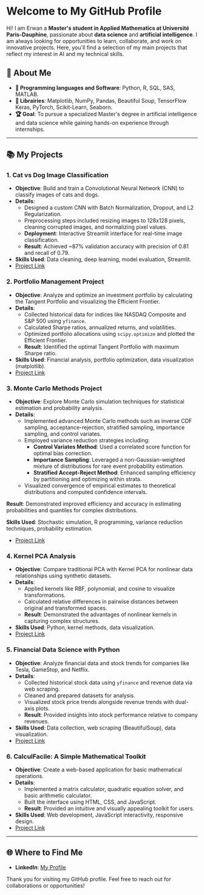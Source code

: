 # Welcome to My GitHub Profile

Hi! I am Erwan a **Master's student in Applied Mathematics at Université Paris-Dauphine**, passionate about **data science** and **artificial intelligence**. I am always looking for opportunities to learn, collaborate, and work on innovative projects. Here, you'll find a selection of my main projects that reflect my interest in AI and my technical skills.

## 🎨 About Me

- **🔧 Programming languages and Software**: Python, R, SQL, SAS, MATLAB.
- **🔬 Librairies**: Matplotlib, NumPy, Pandas, Beautiful Soup, TensorFlow Keras, PyTorch, Scikit-Learn, Seaborn.
- **🏆 Goal**: To pursue a specialized Master's degree in artificial intelligence and data science while gaining hands-on experience through internships.

---

## 📚 My Projects

### 1. **Cat vs Dog Image Classification**

- **Objective**: Build and train a Convolutional Neural Network (CNN) to classify images of cats and dogs.
- **Details**:
  - Designed a custom CNN with Batch Normalization, Dropout, and L2 Regularization.
  - Preprocessing steps included resizing images to 128x128 pixels, cleaning corrupted images, and normalizing pixel values.
  - **Deployment**: Interactive Streamlit interface for real-time image classification.
  - **Result**: Achieved ~87% validation accuracy with precision of 0.81 and recall of 0.79.
- **Skills Used**: Data cleaning, deep learning, model evaluation, Streamlit.
- [Project Link](https://github.com/ErwanR123/Deep_Learning-Based_Cat_and_Dog_Image_Classifier_with_Interactive_Streamlit_Interface)

### 2. **Portfolio Management Project**

- **Objective**: Analyze and optimize an investment portfolio by calculating the Tangent Portfolio and visualizing the Efficient Frontier.
- **Details**:
  - Collected historical data for indices like NASDAQ Composite and S&P 500 using `yfinance`.
  - Calculated Sharpe ratios, annualized returns, and volatilities.
  - Optimized portfolio allocations using `scipy.optimize` and plotted the Efficient Frontier.
  - **Result**: Identified the optimal Tangent Portfolio with maximum Sharpe ratio.
- **Skills Used**: Financial analysis, portfolio optimization, data visualization (matplotlib).
- [Project Link](https://github.com/ErwanR123/Portfolio_Management_Project)

### 3. **Monte Carlo Methods Project**

- **Objective**: Explore Monte Carlo simulation techniques for statistical estimation and probability analysis.
- **Details**:
  - Implemented advanced Monte Carlo methods such as inverse CDF sampling, acceptance-rejection, stratified sampling, importance sampling, and control variates.
  - Employed variance reduction strategies including:
    - **Control Variates Method**: Used a correlated score function for optimal bias correction.
    - **Importance Sampling**: Leveraged a non-Gaussian-weighted mixture of distributions for rare event probability estimation.
    - **Stratified Accept-Reject Method**: Enhanced sampling efficiency by partitioning and optimizing within strata. 
  - Visualized convergence of empirical estimates to theoretical distributions and computed confidence intervals.

**Result**: Demonstrated improved efficiency and accuracy in estimating probabilities and quantiles for complex distributions.

**Skills Used**: Stochastic simulation, R programming, variance reduction techniques, probability estimation.

- [Project Link](https://github.com/ErwanR123/Monte_Carlo_Project)

### 4. **Kernel PCA Analysis**

- **Objective**: Compare traditional PCA with Kernel PCA for nonlinear data relationships using synthetic datasets.
- **Details**:
  - Applied kernels like RBF, polynomial, and cosine to visualize transformations.
  - Calculated relative differences in pairwise distances between original and transformed spaces.
  - **Result**: Demonstrated the advantages of nonlinear kernels in capturing complex structures.
- **Skills Used**: Python, kernel methods, data visualization.
- [Project Link](https://github.com/ErwanR123/Kernel-PCA-Exploring-the-Power-of-Nonlinear-Principal-Component-Analysis)

### 5. **Financial Data Science with Python**

- **Objective**: Analyze financial data and stock trends for companies like Tesla, GameStop, and Netflix.
- **Details**:
  - Collected historical stock data using `yfinance` and revenue data via web scraping.
  - Cleaned and prepared datasets for analysis.
  - Visualized stock price trends alongside revenue trends with dual-axis plots.
  - **Result**: Provided insights into stock performance relative to company revenues.
- **Skills Used**: Data collection, web scraping (BeautifulSoup), data visualization.
- [Project Link](https://github.com/ErwanR123/Financial-Data-Science-with-Python-Coursera-Project)

### 6. **CalculFacile: A Simple Mathematical Toolkit**

- **Objective**: Create a web-based application for basic mathematical operations.
- **Details**:
  - Implemented a matrix calculator, quadratic equation solver, and basic arithmetic calculator.
  - Built the interface using HTML, CSS, and JavaScript.
  - **Result**: Provided an intuitive and visually appealing toolkit for users.
- **Skills Used**: Web development, JavaScript interactivity, responsive design.
- [Project Link](https://github.com/ErwanR123/First-Web-project-2021-/tree/main)
---

## 🌐 Where to Find Me

- **LinkedIn**: [My Profile](https://www.linkedin.com/in/erwan-ouabdesselam/)

Thank you for visiting my GitHub profile. Feel free to reach out for collaborations or opportunities!


